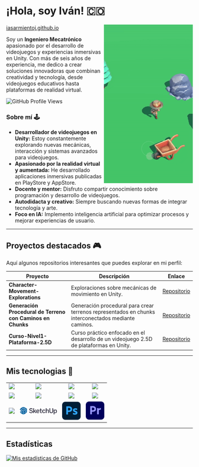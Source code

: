 # ¡Hola, soy Iván! :colombia:

<img align='right' src="assets/forest.gif" width="240">

[iasarmientoj.github.io](https://iasarmientoj.github.io/)

Soy un **Ingeniero Mecatrónico** apasionado por el desarrollo de videojuegos y experiencias inmersivas en Unity. Con más de seis años de experiencia, me dedico a crear soluciones innovadoras que combinan creatividad y tecnología, desde videojuegos educativos hasta plataformas de realidad virtual.

![GitHub Profile Views](https://komarev.com/ghpvc/?username=iasarmientoj&color=brightgreen)

### Sobre mí 🕹️  
- **Desarrollador de videojuegos en Unity:** Estoy constantemente explorando nuevas mecánicas, interacción y sistemas avanzados para videojuegos.  
- **Apasionado por la realidad virtual y aumentada:** He desarrollado aplicaciones inmersivas publicadas en PlayStore y AppStore.  
- **Docente y mentor:** Disfruto compartir conocimiento sobre programación y desarrollo de videojuegos.  
- **Autodidacta y creativo:** Siempre buscando nuevas formas de integrar tecnología y arte.  
- **Foco en IA:** Implemento inteligencia artificial para optimizar procesos y mejorar experiencias de usuario.

---

## Proyectos destacados 🎮  
Aquí algunos repositorios interesantes que puedes explorar en mi perfil:  

| Proyecto | Descripción | Enlace |
| --- | --- | --- |
| **Character-Movement-Explorations** | Exploraciones sobre mecánicas de movimiento en Unity. | [Repositorio](https://github.com/iasarmientoj/Character-Movement-Explorations) |
| **Generación Procedural de Terreno con Caminos en Chunks** | Generación procedural para crear terrenos representados en chunks interconectados mediante caminos. | [Repositorio](https://github.com/iasarmientoj/Prueba-Tecnica-Unity-Developer) |
| **Curso-Nivel1-Plataforma-2.5D** | Curso práctico enfocado en el desarrollo de un videojuego 2.5D de plataformas en Unity. | [Repositorio](https://github.com/iasarmientoj/Curso-Nivel1-Plataforma-2.5D) |


---

## Mis tecnologias 🚀  

<table>
<tr>
    <td align="center"><img src="https://www.vectorlogo.zone/logos/unity3d/unity3d-ar21.svg" width="100"></td>
    <td align="center"><img src="https://www.vectorlogo.zone/logos/visualstudio_code/visualstudio_code-ar21.svg" width="100"></td>
    <td align="center"><img src="https://www.vectorlogo.zone/logos/github/github-ar21.svg" width="100"></td>
    <td align="center"><img src="https://www.vectorlogo.zone/logos/python/python-ar21.svg" width="100"></td>
</tr>
<tr>
    <td align="center"><img src="https://www.vectorlogo.zone/logos/google_play/google_play-ar21.svg" width="100"></td>
    <td align="center"><img src="https://www.vectorlogo.zone/logos/apple_appstore/apple_appstore-ar21.svg" width="100"></td>
    <td align="center"><img src="https://www.vectorlogo.zone/logos/amazon_aws/amazon_aws-ar21.svg" width="100"></td>
    <td align="center"><img src="https://www.vectorlogo.zone/logos/firebase/firebase-ar21.svg" width="100"></td>
</tr>
<tr>
    <td align="center"><img src="https://www.vectorlogo.zone/logos/blender/blender-ar21.svg" width="100"></td>
    <td align="center"><img src="assets/sketchup-logo-2020.svg" width="100"></td>
    <td align="center"><img src="assets/photoshop-original.svg" width="50"></td>
    <td align="center"><img src="assets/adobe-premiere.svg" width="50"></td>
</tr>
</table>

---

## Estadísticas  

[![Mis estadísticas de GitHub](https://github-readme-stats.vercel.app/api?username=iasarmientoj&show_icons=true&theme=radical)](https://github.com/anuraghazra/github-readme-stats)  

